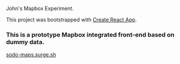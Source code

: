 John's Mapbox Experiment.

This project was bootstrapped with [Create React App](https://github.com/facebook/create-react-app).

### This is a prototype Mapbox integrated front-end based on dummy data.

[sodo-maps.surge.sh](https://sodo-maps.surge.sh)
